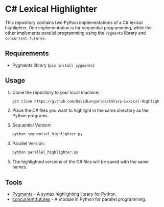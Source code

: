 # C# Lexical Highlighter

This repository contains two Python implementations of a C# lexical highlighter. One implementation is for sequential programming, while the other implements parallel programming using the `Pygments` library and `concurrent.futures`.

## Requirements

- Pygments library (`pip install pygments`)

## Usage

1. Clone the repository to your local machine:

   ```bash
   git clone https://github.com/DavidLangarica/CSharp-Lexical-Highlighter.git
   ```

2. Place the C# files you want to highlight in the same directory as the Python programs.

3. Sequential Version:

   ```bash
   python sequential_highlighter.py
   ```

4. Parallel Version:

   ```bash
   python parallel_highlighter.py
   ```

5. The highlighted versions of the C# files will be saved with the same names.

## Tools

- [Pygments](https://pygments.org/) - A syntax highlighting library for Python.
- [concurrent.futures](https://docs.python.org/3/library/concurrent.futures.html) - A module in Python for parallel programming.
